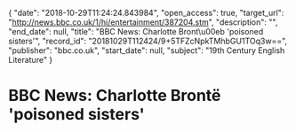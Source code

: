 {
  "date": "2018-10-29T11:24:24.843984", 
  "open_access": true, 
  "target_url": "http://news.bbc.co.uk/1/hi/entertainment/387204.stm", 
  "description": "", 
  "end_date": null, 
  "title": "BBC News: Charlotte Bront\u00eb 'poisoned sisters'", 
  "record_id": "20181029T112424/9+5TFZcNpkTMhbGU1TOq3w==", 
  "publisher": "bbc.co.uk", 
  "start_date": null, 
  "subject": "19th Century English Literature"
}

# BBC News: Charlotte Brontë 'poisoned sisters'

